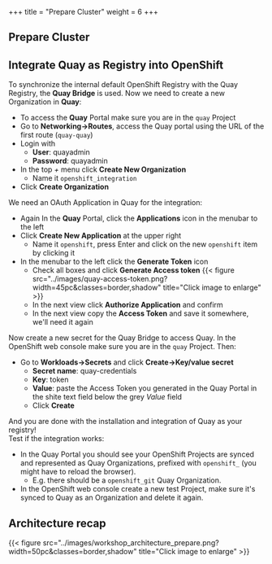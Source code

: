 +++
title = "Prepare Cluster"
weight = 6
+++

## Prepare Cluster

## Integrate Quay as Registry into OpenShift

To synchronize the internal default OpenShift Registry with the Quay Registry, the **Quay Bridge** is used. Now we need to create a new Organization in **Quay**:

- To access the **Quay** Portal make sure you are in the `quay` Project
- Go to **Networking->Routes**, access the Quay portal using the URL of the first route (`quay-quay`)
- Login with
  - **User**: quayadmin
  - **Password**: quayadmin
- In the top _+_ menu click **Create New Organization**
  - Name it `openshift_integration`
- Click **Create Organization**

We need an OAuth Application in Quay for the integration:

- Again In the **Quay** Portal, click the **Applications** icon in the menubar to the left
- Click **Create New Application** at the upper right
  - Name it `openshift`, press Enter and click on the new `openshift` item by clicking it
- In the menubar to the left click the **Generate Token** icon
  - Check all boxes and click **Generate Access token**
    {{< figure src="../images/quay-access-token.png?width=45pc&classes=border,shadow" title="Click image to enlarge" >}}
  - In the next view click **Authorize Application** and confirm
  - In the next view copy the **Access Token** and save it somewhere, we'll need it again

Now create a new secret for the Quay Bridge to access Quay. In the OpenShift web console make sure you are in the `quay` Project. Then:

  - Go to **Workloads->Secrets** and click **Create->Key/value secret**
    - **Secret name**: quay-credentials
    - **Key**: token
    - **Value**: paste the Access Token you generated in the Quay Portal in the shite text field below the grey _Value_ field
    - Click **Create**

And you are done with the installation and integration of Quay as your registry!  
Test if the integration works:

- In the Quay Portal you should see your OpenShift Projects are synced and represented as Quay Organizations, prefixed with `openshift_` (you might have to reload the browser).
  - E.g. there should be a `openshift_git` Quay Organization.
- In the OpenShift web console create a new test Project, make sure it's synced to Quay as an Organization and delete it again.

## Architecture recap

{{< figure src="../images/workshop_architecture_prepare.png?width=50pc&classes=border,shadow" title="Click image to enlarge" >}}
